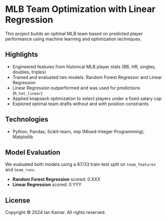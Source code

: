 # MLB Team Optimization with Linear Regression

This project builds an optimal MLB team based on predicted player performance using machine learning and optimization techniques.

## Highlights
- Engineered features from historical MLB player stats (BB, HR, singles, doubles, triples)
- Trained and evaluated two models: Random Forest Regressor and Linear Regression
- Linear Regression outperformed and was used for predictions (`R_hat_linear`)
- Applied knapsack optimization to select players under a fixed salary cap
- Explored optimal team drafts without and with position constraints

## Technologies
- Python, Pandas, Scikit-learn, mip (Mixed-Integer Programming), Matplotlib

## Model Evaluation
We evaluated both models using a 67/33 train-test split on `team_features` and `team_runs`.

- **Random Forest Regression** scored: 0.XXX
- **Linear Regression** scored: 0.YYY

## License
Copyright © 2024 Ian Kamar. All rights reserved.
